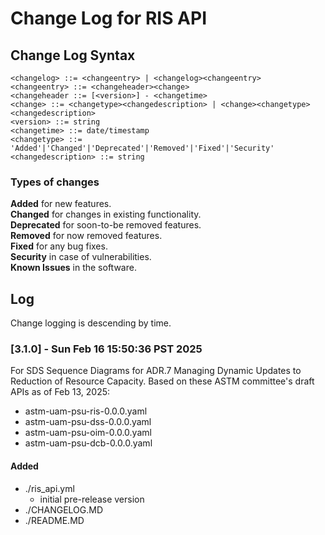 # Change Log for RIS API
  
## Change Log Syntax
``<changelog> ::= <changeentry> | <changelog><changeentry>``  
``<changeentry> ::= <changeheader><change>``  
``<changeheader ::= [<version>] - <changetime>``  
``<change> ::= <changetype><changedescription> | <change><changetype><changedescription>``  
``<version> ::= string``  
``<changetime> ::= date/timestamp``  
``<changetype> ::= 'Added'|'Changed'|'Deprecated'|'Removed'|'Fixed'|'Security'``  
``<changedescription> ::= string``
  
### Types of changes
__Added__ for new features.  
__Changed__ for changes in existing functionality.  
__Deprecated__ for soon-to-be removed features.  
__Removed__ for now removed features.  
__Fixed__ for any bug fixes.  
__Security__ in case of vulnerabilities.  
__Known Issues__ in the software.

## Log
Change logging is descending by time.

### [3.1.0] - Sun Feb 16 15:50:36 PST 2025
For SDS Sequence Diagrams for ADR.7 Managing Dynamic Updates to Reduction of Resource Capacity.
Based on these ASTM committee's draft APIs as of Feb 13, 2025:
- astm-uam-psu-ris-0.0.0.yaml
- astm-uam-psu-dss-0.0.0.yaml
- astm-uam-psu-oim-0.0.0.yaml
- astm-uam-psu-dcb-0.0.0.yaml
#### Added
- ./ris_api.yml
  - initial pre-release version
- ./CHANGELOG.MD
- ./README.MD

